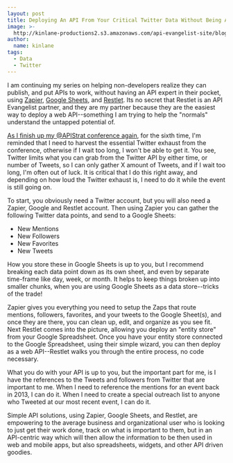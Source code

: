 ```yaml
---
layout: post
title: Deploying An API From Your Critical Twitter Data Without Being A Programmer
image: >-
  http://kinlane-productions2.s3.amazonaws.com/api-evangelist-site/blog/twitter-to-restlet.png
author:
  name: kinlane
tags:
  - Data
  - Twitter
---
```

I am continuing my series on helping non-developers realize they can publish, and put APIs to work, without having an API expert in their pocket, using [Zapier](https://zapier.com), [Google Sheets](https://www.google.com/sheets/about/), and [Restlet](http://restlet.com/). Its no secret that Restlet is an API Evangelist partner, and they are my partner because they are the easiest way to deploy a web API--something I am trying to help the "normals" understand the untapped potential of.

[As I finish up my @APIStrat conference again](http://austin2015.apistrat.com/), for the sixth time, I'm reminded that I need to harvest the essential Twitter exhaust from the conference, otherwise if I wait too long, I won't be able to get it. You see, Twitter limits what you can grab from the Twitter API by either time, or number of Tweets, so I can only gather X amount of Tweets, and if I wait too long, I'm often out of luck. It is critical that I do this right away, and depending on how loud the Twitter exhaust is, I need to do it while the event is still going on.

To start, you obviously need a Twitter account, but you will also need a Zapier, Google and Restlet account. Then using Zapier you can gather the following Twitter data points, and send to a Google Sheets:

*   New Mentions
*   New Followers
*   New Favorites
*   New Tweets

How you store these in Google Sheets is up to you, but I recommend breaking each data point down as its own sheet, and even by separate time-frame like day, week, or month. It helps to keep things broken up into smaller chunks, when you are using Google Sheets as a data store--tricks of the trade!

Zapier gives you everything you need to setup the Zaps that route mentions, followers, favorites, and your tweets to the Google Sheet(s), and once they are there, you can clean up, edit, and organize as you see fit. Next Restlet comes into the picture, allowing you deploy an "entity store" from your Google Spreadsheet. Once you have your entity store connected to the Google Spreadsheet, using their simple wizard, you can then deploy as a web API--Restlet walks you through the entire process, no code necessary.

What you do with your API is up to you, but the important part for me, is I have the references to the Tweets and followers from Twitter that are important to me. When I need to reference the mentions for an event back in 2013, I can do it. When I need to create a special outreach list to anyone who Tweeted at our most recent event, I can do it. 

Simple API solutions, using Zapier, Google Sheets, and Restlet, are empowering to the average business and organizational user who is looking to just get their work done, track on what is important to them, but in an API-centric way which will then allow the information to be then used in web and mobile apps, but also spreadsheets, widgets, and other API driven goodies.